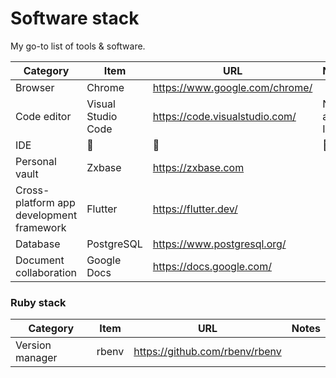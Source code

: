 # Software stack

My go-to list of tools & software.

| Category | Item | URL | Notes |
| -------- | ---- | --- | ----- |
| Browser | Chrome | https://www.google.com/chrome/ | |
| Code editor | Visual Studio Code | https://code.visualstudio.com/ | Not an IDE |
| IDE         | 🛑 | 🛑 | 🛑 |
| Personal vault | Zxbase | https://zxbase.com ||
| Cross-platform app development framework | Flutter | https://flutter.dev/ ||
| Database | PostgreSQL | https://www.postgresql.org/ ||
| Document collaboration | Google Docs | https://docs.google.com/ | |

### Ruby stack
| Category | Item | URL | Notes |
| -------- | ---- | --- | ----- |
| Version manager | rbenv | https://github.com/rbenv/rbenv | |
